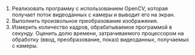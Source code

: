 1. Реализовать программу с использованием OpenCV, которая получает
   поток видеоданных с камеры и выводит его на экран.
2. Выполнить произвольное преобразование изображения.
3. Измерить количество кадров, обрабатываемое программой в секунду.
   Оценить долю времени, затрачиваемого процессором на обработку
   (ввод, преобразование, показ) видеоданных, получаемых с камеры.